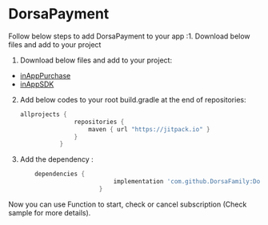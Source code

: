 # DorsaPayment


Follow below steps to add DorsaPayment to your app :1. Download below files and add to your project

  1. Download below files and add to your project:
   - [inAppPurchase](https://github.com/DorsaFamily/DorsaPayment/blob/master/inAppPurchase/inAppPurchase.aar)
   - [inAppSDK](https://github.com/DorsaFamily/DorsaPayment/blob/master/inAppSDK/inAppSDK.aar)

  2. Add below codes to your root build.gradle at the end of repositories:
     ```gradle
     allprojects {
                    repositories {
                        maven { url "https://jitpack.io" }
                    }
                }
     ```
  3. Add the dependency :
      ```gradle
          dependencies {
                                implementation 'com.github.DorsaFamily:DorsaPayment:v1.2'
                            }
      ```
Now you can use Function to start, check or cancel subscription (Check sample for more details).                     

